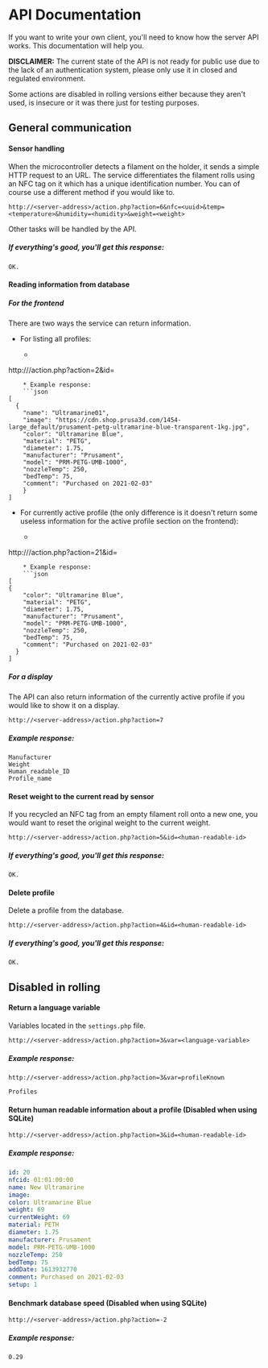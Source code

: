 # API Documentation
If you want to write your own client, you'll need to know how the server API works. This documentation will help you.

**DISCLAIMER:** The current state of the API is not ready for public use due to the lack of an authentication system, please only use it in closed and regulated environment.

Some actions are disabled in rolling versions either because they aren't used, is insecure or it was there just for testing purposes.

## General communication
#### Sensor handling
When the microcontroller detects a filament on the holder, it sends a simple HTTP request to an URL. The service differentiates the filament rolls using an NFC tag on it which has a unique identification number. You can of course use a different method if you would like to.
```
http://<server-address>/action.php?action=6&nfc=<uuid>&temp=<temperature>&humidity=<humidity>&weight=<weight>
```
Other tasks will be handled by the API.
##### If everything's good, you'll get this response:
`OK.`
#### Reading information from database
##### For the frontend
There are two ways the service can return information.

* For listing all profiles:
	* ```
http://<server-address>/action.php?action=2&id=<human-readable-id>
```
	* Example response:
	```json
[
  {
    "name": "Ultramarine01",
    "image": "https://cdn.shop.prusa3d.com/1454-large_default/prusament-petg-ultramarine-blue-transparent-1kg.jpg",
    "color": "Ultramarine Blue",
    "material": "PETG",
    "diameter": 1.75,
    "manufacturer": "Prusament",
    "model": "PRM-PETG-UMB-1000",
    "nozzleTemp": 250,
    "bedTemp": 75,
    "comment": "Purchased on 2021-02-03"
	}
]
```
* For currently active profile (the only difference is it doesn't return some useless information for the active profile section on the frontend):
	* ```
http://<server-address>/action.php?action=21&id=<human-readable-id>
```
	* Example response:
	```json
[
{
    "color": "Ultramarine Blue",
    "material": "PETG",
    "diameter": 1.75,
    "manufacturer": "Prusament",
    "model": "PRM-PETG-UMB-1000",
    "nozzleTemp": 250,
    "bedTemp": 75,
    "comment": "Purchased on 2021-02-03"
  }
]
```

##### For a display
The API can also return information of the currently active profile if you would like to show it on a display.
```
http://<server-address>/action.php?action=7
```
##### Example response:
```
Manufacturer
Weight
Human_readable_ID
Profile_name
```
#### Reset weight to the current read by sensor
If you recycled an NFC tag from an empty filament roll onto a new one, you would want to reset the original weight to the current weight.
```
http://<server-address>/action.php?action=5&id=<human-readable-id>
```
##### If everything's good, you'll get this response:
`OK.`
#### Delete profile
Delete a profile from the database.
```
http://<server-address>/action.php?action=4&id=<human-readable-id>
```
##### If everything's good, you'll get this response:
`OK.`

## Disabled in rolling
#### Return a language variable
Variables located in the `settings.php` file.
```
http://<server-address>/action.php?action=3&var=<language-variable>
```
##### Example response:
`http://<server-address>/action.php?action=3&var=profileKnown`
```
Profiles
```
#### Return human readable information about a profile (Disabled when using SQLite)
```
http://<server-address>/action.php?action=3&id=<human-readable-id>
```
##### Example response:
```yaml
id: 20
nfcid: 01:01:00:00
name: New Ultramarine
image:
color: Ultramarine Blue
weight: 69
currentWeight: 69
material: PETH
diameter: 1.75
manufacturer: Prusament
model: PRM-PETG-UMB-1000
nozzleTemp: 250
bedTemp: 75
addDate: 1613932770
comment: Purchased on 2021-02-03
setup: 1
```
#### Benchmark database speed (Disabled when using SQLite)
```
http://<server-address>/action.php?action=-2
```
##### Example response:
```
0.29
```